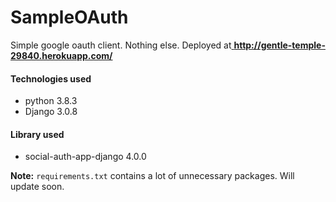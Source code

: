 # SampleOAuth

Simple google oauth client. Nothing else.
Deployed at[ __http://gentle-temple-29840.herokuapp.com/__ ](http://gentle-temple-29840.herokuapp.com/)

#### Technologies used
* python 3.8.3 
* Django 3.0.8

#### Library used
* social-auth-app-django 4.0.0

**Note:** `requirements.txt` contains a lot of unnecessary packages. Will update soon.